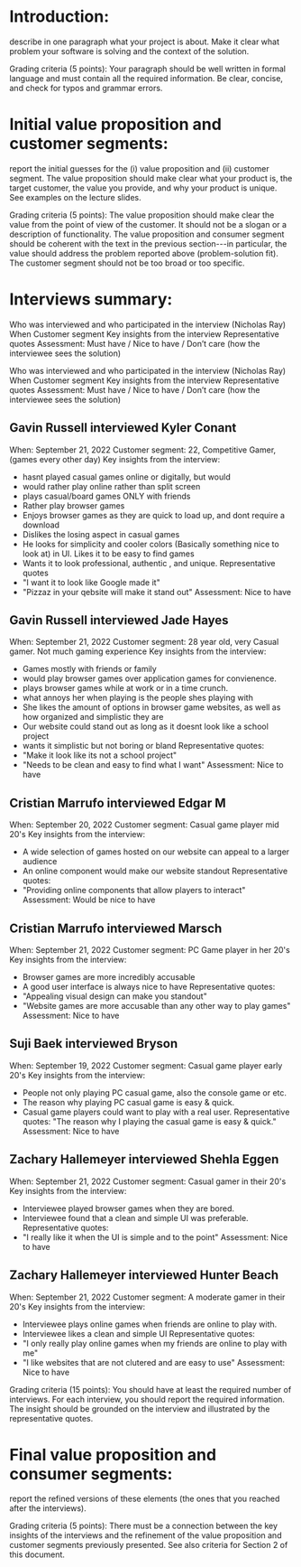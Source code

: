 # Introduction:
describe in one paragraph what your project is about. Make it clear what problem your software is solving and the context of the solution.

Grading criteria (5 points): Your paragraph should be well written in formal language and must contain all the required information. Be clear, concise, and check for typos and grammar errors.

# Initial value proposition and customer segments:
report the initial guesses for the (i) value proposition and (ii) customer segment. The value proposition should make clear what your product is, the target customer, the value you provide, and why your product is unique. See examples on the lecture slides.

Grading criteria (5 points): The value proposition should make clear the value from the point of view of the customer. It should not be a slogan or a description of functionality. The value proposition and consumer segment should be coherent with the text in the previous section---in particular, the value should address the problem reported above (problem-solution fit). The customer segment should not be too broad or too specific.

# Interviews summary:

Who was interviewed and who participated in the interview (Nicholas Ray)
When
Customer segment
Key insights from the interview
Representative quotes
Assessment: Must have / Nice to have / Don’t care (how the interviewee sees the solution)

Who was interviewed and who participated in the interview (Nicholas Ray)
When
Customer segment
Key insights from the interview
Representative quotes
Assessment: Must have / Nice to have / Don’t care (how the interviewee sees the solution)

## Gavin Russell interviewed Kyler Conant
When: September 21, 2022
Customer segment: 22, Competitive Gamer, (games every other day)
Key insights from the interview: 
- hasnt played casual games online or digitally, but would
- would rather play online rather than split screen
- plays casual/board games ONLY with friends
- Rather play browser games
- Enjoys browser games as they are quick to load up, and dont require a download
- Dislikes the losing aspect in casual games 
- He looks for simplicity and cooler colors (Basically something nice to look at) in UI. Likes it to be easy to find games 
- Wants it to look professional, authentic , and unique.
Representative quotes
- "I want it to look like Google made it"
- "Pizzaz in your qebsite will make it stand out"
Assessment: Nice to have

## Gavin Russell interviewed Jade Hayes
When: September 21, 2022
Customer segment: 28 year old, very Casual gamer. Not much gaming experience
Key insights from the interview: 
- Games mostly with friends or family
- would play browser games over application games for convienence.
- plays browser games while at work or in a time crunch. 
- what annoys her when playing is the people shes playing with
- She likes the amount of options in browser game websites, as well as how organized and simplistic they are
- Our website could stand out as long as it doesnt look like a school project
- wants it simplistic but not boring or bland
Representative quotes:
- "Make it look like its not a school project"
- "Needs to be clean and easy to find what I want"
Assessment: Nice to have

## Cristian Marrufo interviewed Edgar M
When: September 20, 2022
Customer segment: Casual game player mid 20's
Key insights from the interview:
- A wide selection of games hosted on our website can appeal to a larger audience
- An online component would make our website standout
Representative quotes:
- "Providing online components that allow players to interact"
Assessment: Would be nice to have

## Cristian Marrufo interviewed Marsch
When: September 21, 2022
Customer segment: PC Game player in her 20's
Key insights from the interview:
- Browser games are more incredibly accusable
- A good user interface is always nice to have
Representative quotes:
- "Appealing visual design can make you standout"
- "Website games are more accusable than any other way to play games"
Assessment: Nice to have

## Suji Baek interviewed Bryson
When: September 19, 2022
Customer segment: Casual game player early 20's
Key insights from the interview:
- People not only playing PC casual game, also the console game or 
etc.
- The reason why playing PC casual game is easy & quick.
- Casual game players could want to play with a real user.
Representative quotes: "The reason why I playing the casual game is 
easy & quick."
Assessment: Nice to have

## Zachary Hallemeyer interviewed Shehla Eggen
When: September 21, 2022
Customer segment: Casual gamer in their 20's 
Key insights from the interview:
- Interviewee played browser games when they are bored.
- Interviewee found that a clean and simple UI was preferable.
Representative quotes: 
- "I really like it when the UI is simple and to the point"
Assessment: Nice to have

## Zachary Hallemeyer interviewed Hunter Beach
When: September 21, 2022
Customer segment: A moderate gamer in their 20's
Key insights from the interview:
- Interviewee plays online games when friends are online to play with.
- Interviewee likes a clean and simple UI
Representative quotes:
- "I only really play online games when my friends are online to play with me"
- "I like websites that are not clutered and are easy to use"
Assessment: Nice to have

Grading criteria (15 points): You should have at least the required number of interviews. For each interview, you should report the required information. The insight should be grounded on the interview and illustrated by the representative quotes.

# Final value proposition and consumer segments:
report the refined versions of these elements (the ones that you reached after the interviews).

Grading criteria (5 points): There must be a connection between the key insights of the interviews and the refinement of the value proposition and customer segments previously presented. See also criteria for Section 2 of this document.
